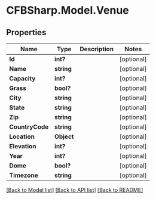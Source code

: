 # CFBSharp.Model.Venue
## Properties

Name | Type | Description | Notes
------------ | ------------- | ------------- | -------------
**Id** | **int?** |  | [optional] 
**Name** | **string** |  | [optional] 
**Capacity** | **int?** |  | [optional] 
**Grass** | **bool?** |  | [optional] 
**City** | **string** |  | [optional] 
**State** | **string** |  | [optional] 
**Zip** | **string** |  | [optional] 
**CountryCode** | **string** |  | [optional] 
**Location** | **Object** |  | [optional] 
**Elevation** | **int?** |  | [optional] 
**Year** | **int?** |  | [optional] 
**Dome** | **bool?** |  | [optional] 
**Timezone** | **string** |  | [optional] 

[[Back to Model list]](../README.md#documentation-for-models) [[Back to API list]](../README.md#documentation-for-api-endpoints) [[Back to README]](../README.md)

